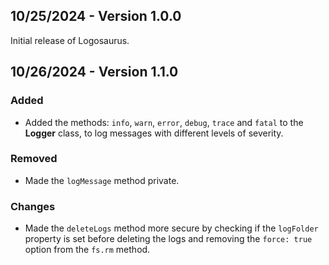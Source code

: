 ## 10/25/2024 - Version 1.0.0
Initial release of Logosaurus.

## 10/26/2024 - Version 1.1.0

### Added
- Added the methods: `info`, `warn`, `error`, `debug`, `trace` and `fatal` to the **Logger** class, to log messages with different levels of severity.

### Removed
- Made the `logMessage` method private.

### Changes
- Made the `deleteLogs` method more secure by checking if the `logFolder` property is set before deleting the logs and removing the `force: true` option from the `fs.rm` method.